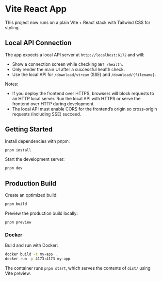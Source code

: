 # Vite React App

This project now runs on a plain Vite + React stack with Tailwind CSS for styling.

## Local API Connection

The app expects a local API server at `http://localhost:6172` and will:

- Show a connection screen while checking `GET /health`.
- Only render the main UI after a successful health check.
- Use the local API for `/download/stream` (SSE) and `/download/{filename}`.

Notes:

- If you deploy the frontend over HTTPS, browsers will block requests to an HTTP local server. Run the local API with HTTPS or serve the frontend over HTTP during development.
- The local API must enable CORS for the frontend’s origin so cross-origin requests (including SSE) succeed.

## Getting Started

Install dependencies with pnpm:

```bash
pnpm install
```

Start the development server:

```bash
pnpm dev
```

## Production Build

Create an optimized build:

```bash
pnpm build
```

Preview the production build locally:

```bash
pnpm preview
```

### Docker

Build and run with Docker:

```bash
docker build -t my-app .
docker run -p 4173:4173 my-app
```

The container runs `pnpm start`, which serves the contents of `dist/` using Vite preview.
